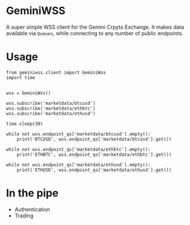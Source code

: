 # GeminiWSS 
A super simple WSS client for the Gemini Crpyto Exchange. It makes data available via `Queues`, 
while connecting to any number of public endpoints.

# Usage

```
from geminiwss.client import GeminiWss
import time


wss = GeminiWss()

wss.subscribe('marketdata/btcusd')
wss.subscribe('marketdata/ethbtc')
wss.subscribe('marketdata/ethusd')

time.sleep(30)

while not wss.endpoint_qs['marketdata/btcusd'].empty():
    print('BTCUSD', wss.endpoint_qs['marketdata/btcusd'].get())

while not wss.endpoint_qs['marketdata/ethbtc'].empty():
    print('ETHBTC', wss.endpoint_qs['marketdata/ethbtc'].get())

while not wss.endpoint_qs['marketdata/ethusd'].empty():
    print('ETHUSD', wss.endpoint_qs['marketdata/ethusd'].get())
```

# In the pipe

- Authentication
- Trading
